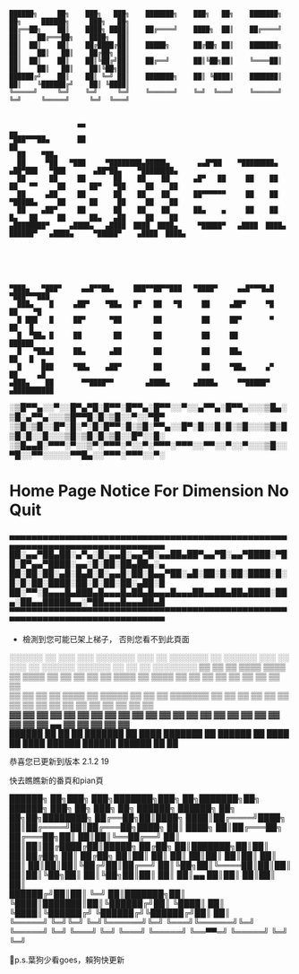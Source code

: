     ██████╗     ██╗    ███╗   ███╗    ███████╗    ███╗   ██╗    ███████╗    ██╗     ██████╗     ███╗   ██╗    
    ██╔══██╗    ██║    ████╗ ████║    ██╔════╝    ████╗  ██║    ██╔════╝    ██║    ██╔═══██╗    ████╗  ██║    
    ██║  ██║    ██║    ██╔████╔██║    █████╗      ██╔██╗ ██║    ███████╗    ██║    ██║   ██║    ██╔██╗ ██║    
    ██║  ██║    ██║    ██║╚██╔╝██║    ██╔══╝      ██║╚██╗██║    ╚════██║    ██║    ██║   ██║    ██║╚██╗██║    
    ██████╔╝    ██║    ██║ ╚═╝ ██║    ███████╗    ██║ ╚████║    ███████║    ██║    ╚██████╔╝    ██║ ╚████║    
    ╚═════╝     ╚═╝    ╚═╝     ╚═╝    ╚══════╝    ╚═╝  ╚═══╝    ╚══════╝    ╚═╝     ╚═════╝     ╚═╝  ╚═══╝    


                     ▄▄                                                                  ▄▄                                  
    ▀███▀▀▀██▄       ██                                                                  ██                                  
      ██    ▀██▄                                                                                                             
      ██     ▀██   ▀███     ▀████████▄█████▄       ▄▄█▀██    ▀████████▄      ▄██▀███   ▀███       ▄██▀██▄    ▀████████▄      
      ██      ██     ██       ██    ██    ██      ▄█▀   ██     ██    ██      ██   ▀▀     ██      ██▀   ▀██     ██    ██      
      ██     ▄██     ██       ██    ██    ██      ██▀▀▀▀▀▀     ██    ██      ▀█████▄     ██      ██     ██     ██    ██      
      ██    ▄██▀     ██       ██    ██    ██      ██▄    ▄     ██    ██      █▄   ██     ██      ██▄   ▄██     ██    ██      
    ▄████████▀     ▄████▄   ▄████  ████  ████▄     ▀█████▀   ▄████  ████▄    ██████▀   ▄████▄     ▀█████▀    ▄████  ████▄    
                                                                                                                             
                                                                                                                             



                                                                                       
    ▀███▄   ▀███▀     ▄▄█▀▀██▄     ███▀▀██▀▀███   ▀████▀     ▄▄█▀▀▀█▄█   ▀███▀▀▀███     
      ███▄    █     ▄██▀    ▀██▄   █▀   ██   ▀█     ██     ▄██▀     ▀█     ██    ▀█     
      █ ███   █     ██▀      ▀██        ██          ██     ██▀       ▀     ██   █       
      █  ▀██▄ █     ██        ██        ██          ██     ██              ██████       
      █   ▀██▄█     ██▄      ▄██        ██          ██     ██▄             ██   █  ▄    
      █     ███     ▀██▄    ▄██▀        ██          ██     ▀██▄     ▄▀     ██     ▄█    
    ▄███▄    ██       ▀▀████▀▀        ▄████▄      ▄████▄     ▀▀█████▀    ▄██████████    
                                                                                        
                                                                                        


░▒█▀▀▄░░▀░░█▀▄▀█░█▀▀░█▀▀▄░█▀▀░░▀░░▄▀▀▄░█▀▀▄░░░▒█▄░▒█░▄▀▀▄░░░▒█▀▀█░█░▒█░░▀░░▀█▀
░▒█░▒█░░█▀░█░▀░█░█▀▀░█░▒█░▀▀▄░░█▀░█░░█░█░▒█░░░▒█▒█▒█░█░░█░░░▒█░▒█░█░▒█░░█▀░░█░
░▒█▄▄█░▀▀▀░▀░░▒▀░▀▀▀░▀░░▀░▀▀▀░▀▀▀░░▀▀░░▀░░▀░░░▒█░░▀█░░▀▀░░░░░▀▀█▄░░▀▀▀░▀▀▀░░▀░


# Home Page Notice For Dimension No Quit

▄▄▄▄▄▄▄▄▄▄▄▄▄▄▄▄▄▄▄▄▄▄▄▄▄▄▄▄▄▄▄▄▄▄▄▄▄▄▄▄▄▄▄▄▄▄▄▄▄▄▄▄▄▄▄▄▄▄▄▄▄▄▄▄▄▄▄▄▄▄▄▄▄▄▄▄▄▄
██░▄▄▀██▄██░▄▀▄░█░▄▄█░▄▄▀█░▄▄██▄██▀▄▄▀█░▄▄▀████░▀██░█▀▄▄▀████░▄▄░█░██░██▄██▄░▄
██░██░██░▄█░█▄█░█░▄▄█░██░█▄▄▀██░▄█░██░█░██░████░█░█░█░██░████░██░█░██░██░▄██░█
██░▀▀░█▄▄▄█▄███▄█▄▄▄█▄██▄█▄▄▄█▄▄▄██▄▄██▄██▄████░██▄░██▄▄█████▄▄░▀██▄▄▄█▄▄▄██▄█
▀▀▀▀▀▀▀▀▀▀▀▀▀▀▀▀▀▀▀▀▀▀▀▀▀▀▀▀▀▀▀▀▀▀▀▀▀▀▀▀▀▀▀▀▀▀▀▀▀▀▀▀▀▀▀▀▀▀▀▀▀▀▀▀▀▀▀▀▀▀▀▀▀▀▀▀▀▀


- 檢測到您可能已架上梯子，
否則您看不到此頁面

░░░░░░  ░░ ░░░    ░░░ ░░░░░░░ ░░░    ░░ ░░░░░░░ ░░  ░░░░░░  ░░░    ░░     ░░░    ░░  ░░░░░░       ░░░░░░  ░░    ░░ ░░ ░░░░░░░░ 
▒▒   ▒▒ ▒▒ ▒▒▒▒  ▒▒▒▒ ▒▒      ▒▒▒▒   ▒▒ ▒▒      ▒▒ ▒▒    ▒▒ ▒▒▒▒   ▒▒     ▒▒▒▒   ▒▒ ▒▒    ▒▒     ▒▒    ▒▒ ▒▒    ▒▒ ▒▒    ▒▒    
▒▒   ▒▒ ▒▒ ▒▒ ▒▒▒▒ ▒▒ ▒▒▒▒▒   ▒▒ ▒▒  ▒▒ ▒▒▒▒▒▒▒ ▒▒ ▒▒    ▒▒ ▒▒ ▒▒  ▒▒     ▒▒ ▒▒  ▒▒ ▒▒    ▒▒     ▒▒    ▒▒ ▒▒    ▒▒ ▒▒    ▒▒    
▓▓   ▓▓ ▓▓ ▓▓  ▓▓  ▓▓ ▓▓      ▓▓  ▓▓ ▓▓      ▓▓ ▓▓ ▓▓    ▓▓ ▓▓  ▓▓ ▓▓     ▓▓  ▓▓ ▓▓ ▓▓    ▓▓     ▓▓ ▄▄ ▓▓ ▓▓    ▓▓ ▓▓    ▓▓    
██████  ██ ██      ██ ███████ ██   ████ ███████ ██  ██████  ██   ████     ██   ████  ██████       ██████   ██████  ██    ██    


恭喜您已更新到版本 2.1.2 19

快去瞧瞧新的番頁和pian頁

██████╗ ██╗███╗   ███╗███████╗███╗   ██╗███████╗██╗ ██████╗ ███╗   ██╗    ███╗   ██╗ ██████╗      ██████╗ ██╗   ██╗██╗████████╗
██╔══██╗██║████╗ ████║██╔════╝████╗  ██║██╔════╝██║██╔═══██╗████╗  ██║    ████╗  ██║██╔═══██╗    ██╔═══██╗██║   ██║██║╚══██╔══╝
██║  ██║██║██╔████╔██║█████╗  ██╔██╗ ██║███████╗██║██║   ██║██╔██╗ ██║    ██╔██╗ ██║██║   ██║    ██║   ██║██║   ██║██║   ██║   
██║  ██║██║██║╚██╔╝██║██╔══╝  ██║╚██╗██║╚════██║██║██║   ██║██║╚██╗██║    ██║╚██╗██║██║   ██║    ██║▄▄ ██║██║   ██║██║   ██║   
██████╔╝██║██║ ╚═╝ ██║███████╗██║ ╚████║███████║██║╚██████╔╝██║ ╚████║    ██║ ╚████║╚██████╔╝    ╚██████╔╝╚██████╔╝██║   ██║   
╚═════╝ ╚═╝╚═╝     ╚═╝╚══════╝╚═╝  ╚═══╝╚══════╝╚═╝ ╚═════╝ ╚═╝  ╚═══╝    ╚═╝  ╚═══╝ ╚═════╝      ╚══▀▀═╝  ╚═════╝ ╚═╝   ╚═╝   


🐶p.s.葉狗少看goes，賴狗快更新

